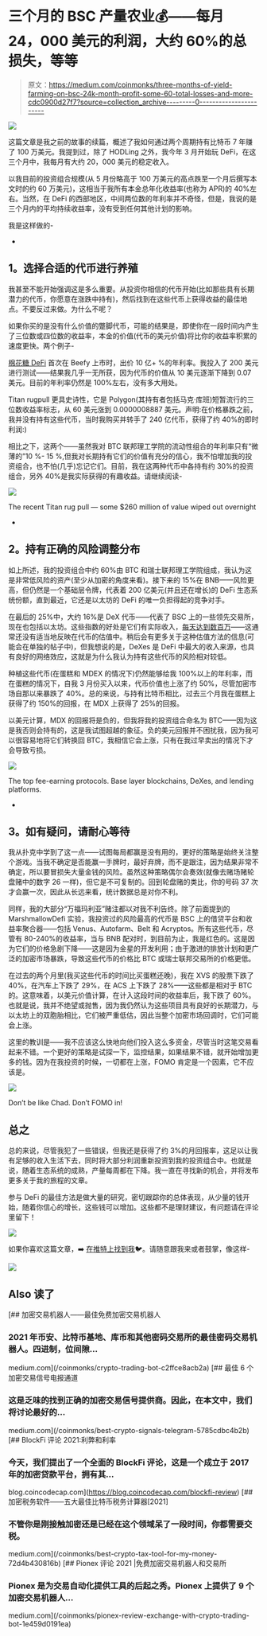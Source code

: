 # 三个月的 BSC 产量农业💰——每月 24，000 美元的利润，大约 60%的总损失，等等

> 原文：<https://medium.com/coinmonks/three-months-of-yield-farming-on-bsc-24k-month-profit-some-60-total-losses-and-more-cdc0900d27f7?source=collection_archive---------0----------------------->

![](img/47928d73f6c47fdd9f783f7f22d83901.png)

这篇文章是我之前的故事的续篇，概述了我如何通过两个周期持有比特币 7 年赚了 100 万美元。我提到过，除了 HODLing 之外，我今年 3 月开始玩 DeFi，在这三个月中，我每月有大约 20，000 美元的稳定收入。

以我目前的投资组合规模(从 5 月份略高于 100 万美元的高点跌至一个月后撰写本文时的约 60 万美元)，这相当于我所有本金总年化收益率(也称为 APR)的 40%左右。当然，在 DeFi 的西部地区，中间两位数的年利率并不奇怪，但是，我说的是三个月内的平均持续收益率，没有受到任何其他计划的影响。

我是这样做的-

-

## **1。选择合适的代币进行养殖**

我甚至不能开始强调这是多么重要。从投资你相信的代币开始(比如那些具有长期潜力的代币，你愿意在涨跌中持有)，然后找到在这些代币上获得收益的最佳地点。不要反过来做。为什么不呢？

如果你买的是没有什么价值的蹩脚代币，可能的结果是，即使你在一段时间内产生了三位数或四位数的收益率，本金的价值(代币的美元价值)将比你的收益率积累的速度更快。两个例子-

[棉花糖 DeFi](https://www.coingecko.com/en/coins/marshmellowdefi) 首次在 Beefy 上市时，出价 10 亿+ %的年利率。我投入了 200 美元进行测试——结果我几乎一无所获，因为代币的价值从 10 美元逐渐下降到 0.07 美元。目前的年利率仍然是 100%左右，没有多大用处。

Titan rugpull 更具史诗性，它是 Polygon(其持有者包括马克·库班)短暂流行的三位数收益率标志，从 60 美元涨到 0.0000008887 美元。声明:在价格暴跌之前，我并没有持有这些代币，当时我购买并转手了 240 亿代币，获得了约 40%的即时利润:)

相比之下，这两个——虽然我对 BTC 联邦理工学院的流动性组合的年利率只有“微薄的”10 %- 15 %,但我对长期持有它们的价值有充分的信心，我不怕增加我的投资组合，也不怕(几乎)忘记它们。目前，我在这两种代币中各持有约 30%的投资组合，另外 40%是我实际获得的有趣收益。请继续阅读-

![](img/c7c60dadc6cf8d97aa3d700cb2c78d19.png)

The recent Titan rug pull — some $260 million of value wiped out overnight

-

## **2。持有正确的风险调整分布**

如上所述，我的投资组合中约 60%由 BTC 和瑞士联邦理工学院组成，我认为这是非常低风险的资产(至少从加密的角度来看)。接下来的 15%在 BNB——风险更高，但仍然是一个基础层令牌，代表着 200 亿美元(并且还在增长)的 DeFi 生态系统份额，直到最近，它还是以太坊的 DeFi 的唯一负担得起的竞争对手。

在最后的 25%中，大约 16%是 DeX 代币——代表了 BSC 上的一些领先交易所，现在也包括以太坊。这些指数的好处是它们有实际收入，[每天达到数百万](https://cryptofees.info/)——这通常还没有适当地反映在代币的估值中。稍后会有更多关于这种估值方法的信息(可能会在单独的帖子中)，但我想说的是，DeXes 是 DeFi 中最大的收入来源，也具有良好的网络效应，这就是为什么我认为持有这些代币的风险相对较低。

种植这些代币(在蛋糕和 MDEX 的情况下)仍然能够给我 100%以上的年利率，而在蛋糕的情况下，自我 3 月份买入以来，代币价值也上涨了约 50%，尽管加密市场自那以来暴跌了 40%。总的来说，与持有比特币相比，过去三个月我在蛋糕上获得了约 150%的回报，在 MDX 上获得了 25%的回报。

以美元计算，MDX 的回报将是负的，但我将我的投资组合命名为 BTC——因为这是我否则会持有的，这是我试图超越的象征。负的美元回报并不困扰我，因为我可以很容易地将它们转换回 BTC，我相信它会上涨，只有在我过早卖出的情况下才会导致亏损。

![](img/2eb07063d1b68db5c061c0d2f6b013ab.png)

The top fee-earning protocols. Base layer blockchains, DeXes, and lending platforms.

-

## **3。如有疑问，请耐心等待**

我从扑克中学到了这一点——试图每局都赢是没有用的，更好的策略是始终关注整个游戏。当我不确定是否能赢一手牌时，最好弃牌，而不是跟注，因为结果非常不确定，所以要冒损失大量金钱的风险。虽然这种策略偶尔会奏效(就像去赌场赌轮盘赌中的数字 26 一样)，但它是不可复制的。回到轮盘赌的类比，你的号码 37 次才会赢一次，因此从长远来看，统计数据总是对你不利。

同样，我的大部分“万福玛利亚”赌注都以对我不利告终。除了前面提到的 MarshmallowDefi 实验，我投资过的风险最高的代币是 BSC 上的借贷平台和收益率聚合器——包括 Venus、Autofarm、Belt 和 Acryptos。所有这些代币，尽管有 80-240%的收益率，当与 BNB 配对时，到目前为止，我是红色的。这是因为它们的价格急剧下降——这是因为金星的开发利用；由于激进的排放计划和更广泛的加密市场暴跌，导致这些代币的价格比 BTC 或瑞士联邦交易所的价格更低。

在过去的两个月里(我买这些代币的时间比买蛋糕还晚)，我在 XVS 的股票下跌了 40%，在汽车上下跌了 29%，在 ACS 上下跌了 28%——这些都是相对于 BTC 的。这意味着，以美元价值计算，在计入这段时间的收益率后，我下跌了 60%。也就是说，我并不绝望或抛售，因为我仍然认为这些项目具有良好的长期潜力，与以太坊上的双胞胎相比，它们被严重低估，因此当整个加密市场回调时，它们可能会上涨。

这里的教训是——我不应该这么快地向他们投入这么多资金，尽管当时这笔交易看起来不错。一个更好的策略是试探一下，监控结果，如果结果不错，就开始增加更多的钱。因为在我投资的时候，一切都在上涨，FOMO 肯定是一个因素，它不应该是。

![](img/0e3946f371846dc9a7ee82afa7be089e.png)

Don’t be like Chad. Don’t FOMO in!

## **总之**

总的来说，尽管我犯了一些错误，但我还是获得了约 3%的月回报率，这足以让我有足够的收入生活下去，同时将大部分利润重新投资到我的投资组合中。也就是说，随着生态系统的成熟，产量每周都在下降。我一直在寻找新的机会，并将发布更多关于我的旅程的文章。

参与 DeFi 的最佳方法是做大量的研究，密切跟踪你的总体表现，从少量的钱开始，随着你信心的增长，这些钱可以增加。这些都不是理财建议，有问题请在评论里留下！

![](img/c2306489957aef9c376406c9fbbb149e.png)

如果你喜欢这篇文章，➡️ [在推特上找到我](https://twitter.com/m_goes_distance)🐦。请随意跟我来或者鼓掌，像这样-

![](img/3d66b1e26743758b3c26b78f89ddb242.png)

## **A️️lso 读了**

[](/coinmonks/crypto-trading-bot-c2ffce8acb2a) [## 加密交易机器人——最佳免费加密交易机器人

### 2021 年币安、比特币基地、库币和其他密码交易所的最佳密码交易机器人。四进制，位间隙…

medium.com](/coinmonks/crypto-trading-bot-c2ffce8acb2a) [](/coinmonks/best-crypto-signals-telegram-5785cdbc4b2b) [## 最佳 6 个加密交易信号电报通道

### 这是乏味的找到正确的加密交易信号提供商。因此，在本文中，我们将讨论最好的…

medium.com](/coinmonks/best-crypto-signals-telegram-5785cdbc4b2b) [](https://blog.coincodecap.com/blockfi-review) [## BlockFi 评论 2021:利弊和利率

### 今天，我们提出了一个全面的 BlockFi 评论，这是一个成立于 2017 年的加密贷款平台，拥有其…

blog.coincodecap.com](https://blog.coincodecap.com/blockfi-review) [](/coinmonks/best-crypto-tax-tool-for-my-money-72d4b430816b) [## 加密税务软件——五大最佳比特币税务计算器[2021]

### 不管你是刚接触加密还是已经在这个领域呆了一段时间，你都需要交税。

medium.com](/coinmonks/best-crypto-tax-tool-for-my-money-72d4b430816b) [](/coinmonks/pionex-review-exchange-with-crypto-trading-bot-1e459d0191ea) [## Pionex 评论 2021 |免费加密交易机器人和交易所

### Pionex 是为交易自动化提供工具的后起之秀。Pionex 上提供了 9 个加密交易机器人…

medium.com](/coinmonks/pionex-review-exchange-with-crypto-trading-bot-1e459d0191ea)